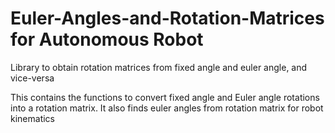 # Euler-Angles-and-Rotation-Matrices for Autonomous Robot
Library to obtain rotation matrices from fixed angle and euler angle, and vice-versa

This contains the functions to convert fixed angle and Euler angle rotations into a rotation matrix. It also finds euler angles from rotation matrix for robot kinematics
